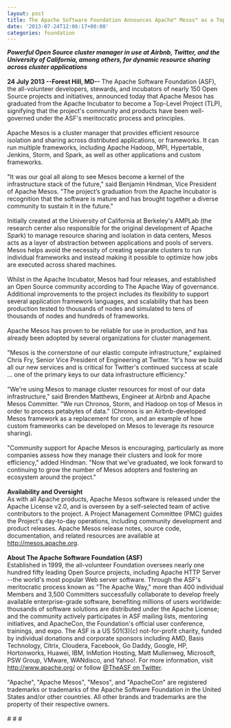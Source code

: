 ```yaml
---
layout: post
title: The Apache Software Foundation Announces Apache™ Mesos™ as a Top-Level Project
date: '2013-07-24T12:06:17+00:00'
categories: foundation
---
```

<div><b><i>Powerful Open Source cluster manager in use at Airbnb, Twitter, and the University of California, among others, for dynamic resource sharing across cluster applications</i></b></div> 
  <div><br /></div> 
  <div><b>24 July 2013 --Forest Hill, MD--</b> The Apache Software Foundation (ASF), the all-volunteer developers, stewards, and incubators of nearly 150 Open Source projects and initiatives, announced today that Apache Mesos has graduated from the Apache Incubator to become a Top-Level Project (TLP), signifying that the project's community and products have been well-governed under the ASF's meritocratic process and principles.</div> 
  <div><br /></div> 
  <div>Apache Mesos is a cluster manager that provides efficient resource isolation and sharing across distributed applications, or frameworks. It can run multiple frameworks, including Apache Hadoop, MPI, Hypertable, Jenkins, Storm, and Spark, as well as other applications and custom frameworks.</div> 
  <div><br /></div> 
  <div>&quot;It was our goal all along to see Mesos become a kernel of the infrastructure stack of the future,&quot; said Benjamin Hindman, Vice President of Apache Mesos. &quot;The project’s graduation from the Apache Incubator is recognition that the software is mature and has brought together a diverse community to sustain it in the future.&quot;</div> 
  <div><br /></div> 
  <div>Initially created at the University of California at Berkeley's AMPLab (the research center also responsible for the original development of Apache Spark) to manage resource sharing and isolation in data centers, Mesos acts as a layer of abstraction between applications and pools of servers. Mesos helps avoid the necessity of creating separate clusters to run individual frameworks and instead making it possible to optimize how jobs are executed across shared machines.</div> 
  <div><br /></div> 
  <div>Whilst in the Apache Incubator, Mesos had four releases, and established an Open Source community according to The Apache Way of governance. Additional improvements to the project includes its flexibility to support several application framework languages, and scalability that has been production tested to thousands of nodes and simulated to tens of thousands of nodes and hundreds of frameworks.</div> 
  <div><br /></div> 
  <div>Apache Mesos has proven to be reliable for use in production, and has already been adopted by several organizations for cluster management.</div> 
  <div><br /></div> 
  <div>&quot;Mesos is the cornerstone of our elastic compute infrastructure,&quot; explained Chris Fry, Senior Vice President of Engineering at Twitter. &quot;It's how we build all our new services and is critical for Twitter's continued success at scale … one of the primary keys to our data infrastructure efficiency.&quot;</div> 
  <div><br /></div> 
  <div>&quot;We're using Mesos to manage cluster resources for most of our data infrastructure,&quot; said Brenden Matthews, Engineer at Airbnb and Apache Mesos Committer. &quot;We run Chronos, Storm, and Hadoop on top of Mesos in order to process petabytes of data.&quot; (Chronos is an Airbnb-developed Mesos framework as a replacement for cron, and an example of how custom frameworks can be developed on Mesos to leverage its resource sharing).</div> 
  <div><br /></div> 
  <div>&quot;Community support for Apache Mesos is encouraging, particularly as more companies assess how they manage their clusters and look for more efficiency,&quot; added Hindman. &quot;Now that we've graduated, we look forward to continuing to grow the number of Mesos adopters and fostering an ecosystem around the project.&quot;</div> 
  <div><br /></div> 
  <div><b>Availability and Oversight</b></div> 
  <div>As with all Apache products, Apache Mesos software is released under the Apache License v2.0, and is overseen by a self-selected team of active contributors to the project. A Project Management Committee (PMC) guides the Project's day-to-day operations, including community development and product releases. Apache Mesos release notes, source code, documentation, and related resources are available at <a href="http://mesos.apache.org">http://mesos.apache.org</a>.</div> 
  <div><br /></div> 
  <div> 
    <div><b>About The Apache Software Foundation (ASF)</b></div> 
    <div>Established in 1999, the all-volunteer Foundation oversees nearly one hundred fifty leading Open Source projects, including Apache HTTP Server --the world's most popular Web server software. Through the ASF's meritocratic process known as &quot;The Apache Way,&quot; more than 400 individual Members and 3,500 Committers successfully collaborate to develop freely available enterprise-grade software, benefiting millions of users worldwide: thousands of software solutions are distributed under the Apache License; and the community actively participates in ASF mailing lists, mentoring initiatives, and ApacheCon, the Foundation's official user conference, trainings, and expo. The ASF is a US 501(3)(c) not-for-profit charity, funded by individual donations and corporate sponsors including AMD, Basis Technology, Citrix, Cloudera, Facebook, Go Daddy, Google, HP, Hortonworks, Huawei, IBM, InMotion Hosting, Matt Mullenweg, Microsoft, PSW Group, VMware, WANdisco, and Yahoo!. For more information, visit <a href="http://www.apache.org/">http://www.apache.org/</a> or follow <a href="https://twitter.com/TheASF">@TheASF on Twitter</a>.</div> 
  </div> 
  <div><br /></div> 
  <div>&quot;Apache&quot;, &quot;Apache Mesos&quot;, &quot;Mesos&quot;, and &quot;ApacheCon&quot; are registered trademarks or trademarks of the Apache Software Foundation in the United States and/or other countries. All other brands and trademarks are the property of their respective owners.</div> 
  <div><br /></div> 
  <div># # #</div>
